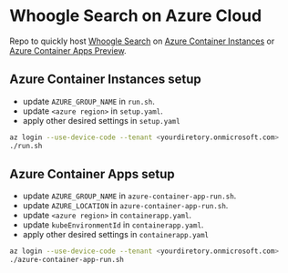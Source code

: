 # Whoogle Search on Azure Cloud

Repo to quickly host [Whoogle Search](https://github.com/benbusby/whoogle-search)
on [Azure Container Instances](https://docs.microsoft.com/en-us/azure/container-instances/container-instances-overview) or
[Azure Container Apps Preview](https://docs.microsoft.com/en-us/azure/container-apps/overview).

## Azure Container Instances setup

- update `AZURE_GROUP_NAME` in `run.sh`.
- update `<azure region>` in `setup.yaml`.
- apply other desired settings in `setup.yaml`

```bash
az login --use-device-code --tenant <yourdiretory.onmicrosoft.com>
./run.sh
```

## Azure Container Apps setup

- update `AZURE_GROUP_NAME` in `azure-container-app-run.sh`.
- update `AZURE_LOCATION` in `azure-container-app-run.sh`.
- update `<azure region>` in `containerapp.yaml`.
- update `kubeEnvironmentId` in `containerapp.yaml`.
- apply other desired settings in `containerapp.yaml`

```bash
az login --use-device-code --tenant <yourdiretory.onmicrosoft.com>
./azure-container-app-run.sh
```
